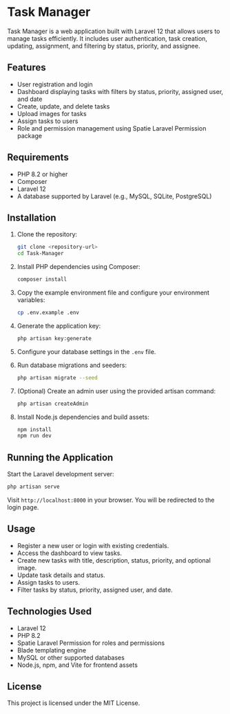 # Task Manager

Task Manager is a web application built with Laravel 12 that allows users to manage tasks efficiently. It includes user authentication, task creation, updating, assignment, and filtering by status, priority, and assignee.

## Features

- User registration and login
- Dashboard displaying tasks with filters by status, priority, assigned user, and date
- Create, update, and delete tasks
- Upload images for tasks
- Assign tasks to users
- Role and permission management using Spatie Laravel Permission package

## Requirements

- PHP 8.2 or higher
- Composer
- Laravel 12
- A database supported by Laravel (e.g., MySQL, SQLite, PostgreSQL)

## Installation

1. Clone the repository:

   ```bash
   git clone <repository-url>
   cd Task-Manager
   ```

2. Install PHP dependencies using Composer:

   ```bash
   composer install
   ```

3. Copy the example environment file and configure your environment variables:

   ```bash
   cp .env.example .env
   ```

4. Generate the application key:

   ```bash
   php artisan key:generate
   ```

5. Configure your database settings in the `.env` file.

6. Run database migrations and seeders:

   ```bash
   php artisan migrate --seed
   ```

7. (Optional) Create an admin user using the provided artisan command:

   ```bash
   php artisan createAdmin
   ```

8. Install Node.js dependencies and build assets:

   ```bash
   npm install
   npm run dev
   ```

## Running the Application

Start the Laravel development server:

```bash
php artisan serve
```

Visit `http://localhost:8000` in your browser. You will be redirected to the login page.

## Usage

- Register a new user or login with existing credentials.
- Access the dashboard to view tasks.
- Create new tasks with title, description, status, priority, and optional image.
- Update task details and status.
- Assign tasks to users.
- Filter tasks by status, priority, assigned user, and date.

## Technologies Used

- Laravel 12
- PHP 8.2
- Spatie Laravel Permission for roles and permissions
- Blade templating engine
- MySQL or other supported databases
- Node.js, npm, and Vite for frontend assets

## License

This project is licensed under the MIT License.
